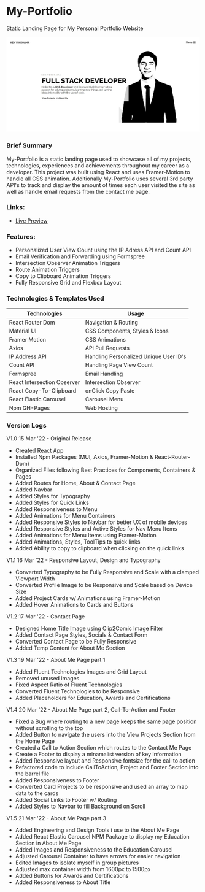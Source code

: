 # My-Portfolio
Static Landing Page for My Personal Portfolio Website

![Ken Yokohama Portfolio Logo](https://github.com/Ken-Yokohama/My-Portfolio/blob/master/cover.JPG?raw=true)

### Brief Summary
My-Portfolio is a static landing page used to showcase all of my projects, technologies, experiences and achievements throughout my career as a developer. This project was built using React and uses Framer-Motion to handle all CSS animation. Additionally My-Portfolio uses several 3rd party API's to track and display the amount of times each user visited the site as well as handle email requests from the contact me page.

### Links:
- [Live Preview](https://KenYokohama.com/)

### Features:
- Personalized User View Count using the IP Adress API and Count API
- Email Verification and Forwarding using Formspree
- Intersection Observer Animation Triggers
- Route Animation Triggers
- Copy to Clipboard Animation Triggers
- Fully Responsive Grid and Flexbox Layout

### Technologies & Templates Used
| Technologies | Usage                                      |
| ----------------- | ------------------------------------------------ |
| React Router Dom | Navigation & Routing |
| Material UI | CSS Components, Styles & Icons       |
| Framer Motion| CSS Animations|
| Axios| API Pull Requests|
| IP Address API| Handling Personalized Unique User ID's|
| Count API| Handling Page View Count|
| Formspree| Email Handling|
| React Intersection Observer| Intersection Observer|
| React Copy-To-Clipboard | onClick Copy Paste |
| React Elastic Carousel| Carousel Menu|
| Npm GH-Pages | Web Hosting |

### Version Logs
V1.0 15 Mar '22 - Original Release

- Created React App
- Installed Npm Packages (MUI, Axios, Framer-Motion & React-Router-Dom)
- Organized Files following Best Practices for Components, Containers & Pages
- Added Routes for Home, About & Contact Page
- Added Navbar
- Added Styles for Typography
- Added Styles for Quick Links
- Added Responsiveness to Menu
- Added Animations for Menu Containers
- Added Responsive Styles to Navbar for better UX of mobile devices
- Added Responsive Styles and Active Styles for Nav Menu Items
- Added Animations for Menu Items using Framer-Motion
- Added Animations, Styles, ToolTips to quick links
- Added Ability to copy to clipboard when clicking on the quick links

V1.1 16 Mar '22 - Responsive Layout, Design and Typography

- Converted Typography to be Fully Responsive and Scale with a clamped Viewport Width
- Converted Profile Image to be Responsive and Scale based on Device Size
- Added Project Cards w/ Animations using Framer-Motion
- Added Hover Animations to Cards and Buttons


V1.2 17 Mar '22 - Contact Page

- Designed Home Title Image using Clip2Comic Image Filter
- Added Contact Page Styles, Socials & Contact Form
- Converted Contact Page to be Fully Responsive
- Added Temp Content for About Me Section

V1.3 19 Mar '22 - About Me Page part 1

- Added Fluent Technologies Images and Grid Layout
- Removed unused images
- Fixed Aspect Ratio of Fluent Technologies
- Converted Fluent Technologies to be Responsive
- Added Placeholders for Education, Awards and Certifications


V1.4 20 Mar '22 - About Me Page part 2, Call-To-Action and Footer

- Fixed a Bug where routing to a new page keeps the same page position without scrolling to the top
- Added Button to navigate the users into the View Projects Section from the Home Page
- Created a Call to Action Section which routes to the Contact Me Page
- Create a Footer to display a minamalist version of key information
- Added Responsive layout and Responsive fontsize for the call to action
- Refactored code to include CallToAction, Project and Footer Section into the barrel file
- Added Responsiveness to Footer
- Converted Card Projects to be responsive and used an array to map data to the cards
- Added Social Links to Footer w/ Routing
- Added Styles to Navbar to fill Background on Scroll


V1.5 21 Mar '22 - About Me Page part 3

- Added Engineering and Design Tools i use to the About Me Page
- Added React Elastic Carousel NPM Package to display my Education Section in About Me Page
- Added Images and Responsiveness to the Education Carousel
- Adjusted Carousel Container to have arrows for easier navigation
- Edited Images to isolate myself in group pictures
- Adjusted max container width from 1600px to 1500px
- Added Buttons for Awards and Certifications
- Added Responsiveness to About Title 
